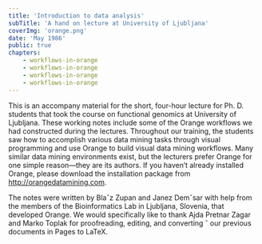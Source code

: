 ```yaml
---
title: 'Introduction to data analysis'
subTitle: 'A hand on lecture at University of Ljubljana'
coverImg: 'orange.png'
date: 'May 1986'
public: true
chapters:
    - workflows-in-orange
    - workflows-in-orange
    - workflows-in-orange
    - workflows-in-orange
---
```


This is an accompany material for the short, four-hour lecture for
Ph. D. students that took the course on functional genomics at University of Ljubljana. These working notes include some of the Orange
workflows we had constructed during the lectures. Throughout our
training, the students saw how to accomplish various data mining tasks
through visual programming and use Orange to build visual data mining workflows. Many similar data mining environments exist, but the
lecturers prefer Orange for one simple reason—they are its authors.
If you haven’t already installed Orange, please download the installation package from http://orangedatamining.com.

The notes were written by Blaˇz Zupan and Janez Demˇsar with help
from the members of the Bioinformatics Lab in Ljubljana, Slovenia,
that developed Orange. We would specifically like to thank Ajda Pretnar Zagar and Marko Toplak for proofreading, editing, and converting ˇ
our previous documents in Pages to LaTeX.